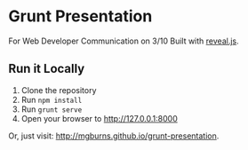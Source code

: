 # Grunt Presentation

For Web Developer Communication on 3/10
Built with [reveal.js](https://github.com/hakimel/reveal.js).

## Run it Locally

1. Clone the repository
2. Run ```npm install```
3. Run ```grunt serve```
4. Open your browser to http://127.0.0.1:8000

Or, just visit: http://mgburns.github.io/grunt-presentation.
